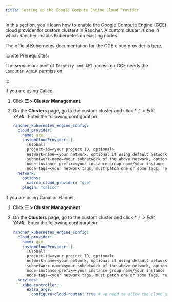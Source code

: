 ```yaml
---
title: Setting up the Google Compute Engine Cloud Provider
---
```


<head>
  <link rel="canonical" href="https://ranchermanager.docs.rancher.com/how-to-guides/new-user-guides/kubernetes-clusters-in-rancher-setup/set-up-cloud-providers/google-compute-engine"/>
</head>

In this section, you'll learn how to enable the Google Compute Engine (GCE) cloud provider for custom clusters in Rancher. A custom cluster is one in which Rancher installs Kubernetes on existing nodes.

The official Kubernetes documentation for the GCE cloud provider is [here.](https://kubernetes.io/docs/concepts/cluster-administration/cloud-providers/#gce)

:::note Prerequisites:

The service account of `Identity and API` access on GCE needs the `Computer Admin` permission.

:::

If you are using Calico,

1. Click **☰ > Cluster Management**.
1. On the **Clusters** page, go to the custom cluster and click **⋮ > Edit YAML.* Enter the following configuration:

    ```yaml
    rancher_kubernetes_engine_config:
      cloud_provider:
        name: gce
        customCloudProvider: |-
          [Global]
          project-id=<your project ID, optional>
          network-name=<your network, optional if using default network>
          subnetwork-name=<your subnetwork of the above network, optional if using default network>
          node-instance-prefix=<your instance group name/your instance name specific prefix, required>
          node-tags=<your network tags, must patch one or some tags, required>
      network:
        options:
          calico_cloud_provider: "gce"
        plugin: "calico"
    ```

If you are using Canal or Flannel,

1. Click **☰ > Cluster Management**.
1. On the **Clusters** page, go to the custom cluster and click **⋮ > Edit YAML.* Enter the following configuration:

    ```yaml
    rancher_kubernetes_engine_config:
      cloud_provider:
        name: gce
        customCloudProvider: |-
          [Global]
          project-id=<your project ID, optional>
          network-name=<your network, optional if using default network>
          subnetwork-name=<your subnetwork of the above network, optional if using default network>
          node-instance-prefix=<your instance group name/your instance name specific prefix, required>
          node-tags=<your network tags, must patch one or some tags, required>
      services:
        kube_controller:
          extra_args:
            configure-cloud-routes: true # we need to allow the cloud provider configure the routes for the hosts
    ```
